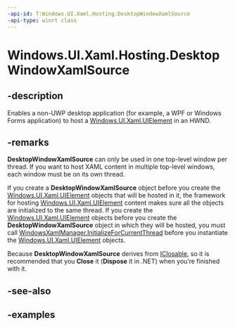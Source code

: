 ```yaml
---
-api-id: T:Windows.UI.Xaml.Hosting.DesktopWindowXamlSource
-api-type: winrt class
---
```


<!-- Class syntax.
public class DesktopWindowXamlSource : IClosable
-->

# Windows.UI.Xaml.Hosting.DesktopWindowXamlSource

## -description
Enables a non-UWP desktop application (for example, a WPF or Windows Forms application) to host a [Windows.UI.Xaml.UIElement](../windows.ui.xaml/uielement.md) in an HWND.  

## -remarks
**DesktopWindowXamlSource** can only be used in one top-level window per thread. If you want to host XAML content in multiple top-level windows, each window must be on its own thread.

If you create a **DesktopWindowXamlSource** object before you create the [Windows.UI.Xaml.UIElement](../windows.ui.xaml/uielement.md) objects that will be hosted in it, the framework for hosting [Windows.UI.Xaml.UIElement](../windows.ui.xaml/uielement.md) content makes sure all the objects are initialized to the same thread. If you create the [Windows.UI.Xaml.UIElement](../windows.ui.xaml/uielement.md) objects before you create the **DesktopWindowXamlSource** object in which they will be hosted, you must call [WindowsXamlManager.InitializeForCurrentThread](windowsxamlmanager_initializeforcurrentthread.md) before you instantiate the [Windows.UI.Xaml.UIElement](../windows.ui.xaml/uielement.md) objects.

Because **DesktopWindowXamlSource** derives from [IClosable](../windows.foundation/iclosable.md), so it is recommended that you **Close** it (**Dispose** it in .NET) when you’re finished with it.

## -see-also

## -examples
